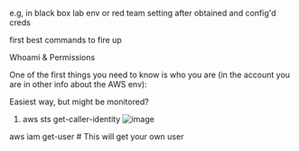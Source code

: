 e.g, 
in black box lab env or red team setting after obtained and config'd creds 

first best commands to fire up

Whoami & Permissions

One of the first things you need to know is who you are (in the account you are in other info about the AWS env):

Easiest way, but might be monitored?
1. aws sts get-caller-identity
![image](https://github.com/user-attachments/assets/63860e9e-35a7-4409-b3f7-8446ae91f0e9)

aws iam get-user # This will get your own user


